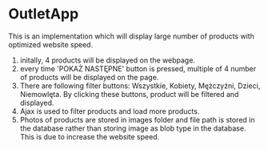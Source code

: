 # OutletApp

This is an implementation which will display large number of products with optimized website speed. 
1. initally, 4 products will be displayed on the webpage.
2. every time 'POKAŻ NASTĘPNE' button is pressed, multiple of 4 number of products will be displayed on the page.
3. There are following filter buttons:
  Wszystkie, Kobiety, Mężczyźni, Dzieci, Niemowlęta.
  By clicking these buttons, product will be filtered and displayed.
4. Ajax is used to filter products and load more products.
5. Photos of products are stored in images folder and file path is stored in the database rather than storing image as blob type in the database. This is due to increase the website speed. 
 
